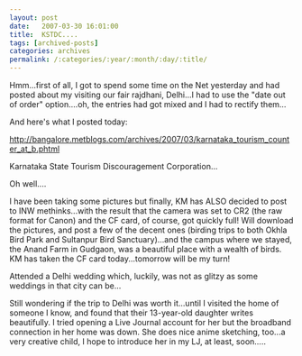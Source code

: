 ```yaml
---
layout: post
date:	2007-03-30 16:01:00
title:  KSTDC....
tags: [archived-posts]
categories: archives
permalink: /:categories/:year/:month/:day/:title/
---
```

Hmm...first of all, I got to spend some time on the Net yesterday and had posted about my visiting our fair rajdhani, Delhi...I had to use the "date out of order" option....oh, the entries had got mixed and I had to rectify them...

And here's what I posted today:

http://bangalore.metblogs.com/archives/2007/03/karnataka_tourism_counter_at_b.phtml

Karnataka State Tourism Discouragement Corporation...

Oh well....

I have been taking some pictures but finally, KM has ALSO decided to post to INW methinks...with the result that the camera was set to CR2 (the raw format for Canon) and the CF card, of course, got quickly full! Will download the pictures, and post a few of the decent ones (birding trips to both Okhla Bird Park and Sultanpur Bird Sanctuary)...and the campus where we stayed, the Anand Farm in Gudgaon, was a beautiful place with a wealth of birds. KM has taken the CF card today...tomorrow will be my turn!

Attended a Delhi wedding which, luckily, was not as glitzy as some weddings in that city can be...

Still wondering if the trip to Delhi was worth it...until I visited the home of someone I know, and found that their 13-year-old daughter writes beautifully. I tried opening a Live Journal account for her but the broadband connection in her home was down. She does nice anime sketching, too...a very creative child, I hope to introduce her in my LJ, at least, soon.....
